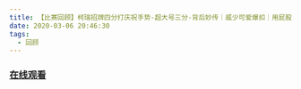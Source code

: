 ```yaml
---
title: 【比赛回顾】柯瑞招牌四分打庆祝手势-超大号三分-背后妙传｜威少可爱爆扣｜用屁股助攻
date: 2020-03-06 20:46:30
tags:
  - 回顾
---
```


### <a href="https://www.weibo.com/tv/v/IxofhqHuJ?fid=1034:4479577985318916" target="_blank">在线观看</a>

